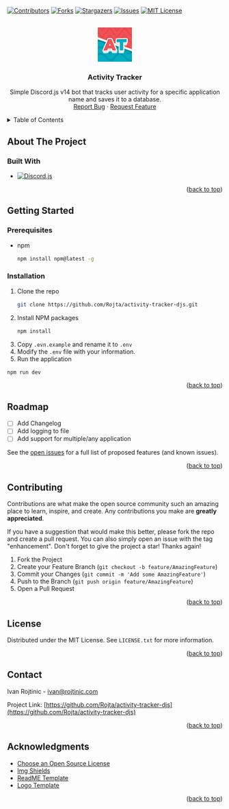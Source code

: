 <a name="readme-top"></a>

[![Contributors][contributors-shield]][contributors-url]
[![Forks][forks-shield]][forks-url]
[![Stargazers][stars-shield]][stars-url]
[![Issues][issues-shield]][issues-url]
[![MIT License][license-shield]][license-url]

<!-- PROJECT LOGO -->
<br />
<div align="center">
  <a href="https://github.com/Rojta/activity-tracker-djs">
    <img src="images/animated-logo.gif" alt="Logo" width="80" height="80">
  </a>

  <h3 align="center">Activity Tracker</h3>

  <p align="center">
    Simple Discord.js v14 bot that tracks user activity for a specific application name and saves it to a database.
    <br />
    <a href="https://github.com/Rojta/activity-tracker-djs/issues">Report Bug</a>
    ·
    <a href="https://github.com/Rojta/activity-tracker-djs/issues">Request Feature</a>
  </p>
</div>

<!-- TABLE OF CONTENTS -->
<details>
  <summary>Table of Contents</summary>
  <ol>
    <li>
      <a href="#about-project">About The Project</a>
      <ul>
        <li><a href="#built-with">Built With</a></li>
      </ul>
    </li>
    <li>
      <a href="#getting-started">Getting Started</a>
      <ul>
        <li><a href="#prerequisites">Prerequisites</a></li>
        <li><a href="#installation">Installation</a></li>
      </ul>
    </li>
    <li><a href="#usage">Usage</a></li>
    <li><a href="#roadmap">Roadmap</a></li>
    <li><a href="#contributing">Contributing</a></li>
    <li><a href="#license">License</a></li>
    <li><a href="#contact">Contact</a></li>
    <li><a href="#acknowledgments">Acknowledgments</a></li>
  </ol>
</details>

## About The Project

<a name="about-project"></a>

### Built With

- [![Discord.js][discord.js]][discordjs-url]

<p align="right">(<a href="#readme-top">back to top</a>)</p>

<!-- GETTING STARTED -->

## Getting Started

### Prerequisites

- npm
  ```sh
  npm install npm@latest -g
  ```

### Installation

1. Clone the repo
   ```sh
   git clone https://github.com/Rojta/activity-tracker-djs.git
   ```
2. Install NPM packages
   ```sh
   npm install
   ```
3. Copy `.evn.example` and rename it to `.env`
4. Modify the `.env` file with your information.
5. Run the application

```sh
npm run dev
```

<p align="right">(<a href="#readme-top">back to top</a>)</p>

<!-- ROADMAP -->

## Roadmap

- [ ] Add Changelog
- [ ] Add logging to file
- [ ] Add support for multiple/any application

See the [open issues](https://github.com/Rojta/activity-tracker-djs/issues) for a full list of proposed features (and known issues).

<p align="right">(<a href="#readme-top">back to top</a>)</p>

<!-- CONTRIBUTING -->

## Contributing

Contributions are what make the open source community such an amazing place to learn, inspire, and create. Any contributions you make are **greatly appreciated**.

If you have a suggestion that would make this better, please fork the repo and create a pull request. You can also simply open an issue with the tag "enhancement".
Don't forget to give the project a star! Thanks again!

1. Fork the Project
2. Create your Feature Branch (`git checkout -b feature/AmazingFeature`)
3. Commit your Changes (`git commit -m 'Add some AmazingFeature'`)
4. Push to the Branch (`git push origin feature/AmazingFeature`)
5. Open a Pull Request

<p align="right">(<a href="#readme-top">back to top</a>)</p>

<!-- LICENSE -->

## License

Distributed under the MIT License. See `LICENSE.txt` for more information.

<p align="right">(<a href="#readme-top">back to top</a>)</p>

<!-- CONTACT -->

## Contact

Ivan Rojtinic - ivan@rojtinic.com

Project Link: [https://github.com/Rojta/activity-tracker-djs](https://github.com/Rojta/activity-tracker-djs)

<p align="right">(<a href="#readme-top">back to top</a>)</p>

<!-- ACKNOWLEDGMENTS -->

## Acknowledgments

- [Choose an Open Source License](https://choosealicense.com)
- [Img Shields](https://shields.io)
- [ReadME Template](https://github.com/othneildrew/Best-README-Template)
- [Logo Template](https://auto.creavite.co/)

<p align="right">(<a href="#readme-top">back to top</a>)</p>

<!-- MARKDOWN LINKS & IMAGES -->
<!-- https://www.markdownguide.org/basic-syntax/#reference-style-links -->

[contributors-shield]: https://img.shields.io/github/contributors/Rojta/activity-tracker-djs.svg?style=for-the-badge
[contributors-url]: https://github.com/Rojta/activity-tracker-djs/graphs/contributors
[forks-shield]: https://img.shields.io/github/forks/Rojta/activity-tracker-djs.svg?style=for-the-badge
[forks-url]: https://github.com/Rojta/activity-tracker-djs/network/members
[stars-shield]: https://img.shields.io/github/stars/Rojta/activity-tracker-djs.svg?style=for-the-badge
[stars-url]: https://github.com/Rojta/activity-tracker-djs/stargazers
[issues-shield]: https://img.shields.io/github/issues/Rojta/activity-tracker-djs.svg?style=for-the-badge
[issues-url]: https://github.com/Rojta/activity-tracker-djs/issues
[license-shield]: https://img.shields.io/github/license/Rojta/activity-tracker-djs.svg?style=for-the-badge
[license-url]: https://github.com/Rojta/activity-tracker-djs/blob/main/LICENSE.txt
[discord.js]: https://img.shields.io/badge/discord.js-5c69eb?style=for-the-badge&logo=discord&logoColor=white
[discordjs-url]: https://discord.js.org/
